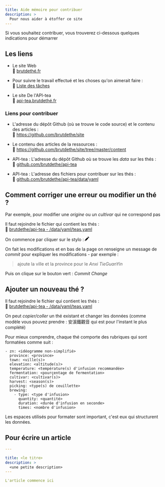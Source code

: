 ```yaml
---
title: Aide mémoire pour contribuer
description: >
  Pour nous aider à étoffer ce site
---
```


Si vous souhaitez contribuer, vous trouverez ci-dessous quelques indications pour démarrer

## Les liens

- Le site Web  
📎 [brutdethé.fr](https://www.gongfucha.fr)  

- Pour suivre le travail effectué et les choses qu'on aimerait faire :  
📎 [Liste des tâches](https://github.com/orgs/brutdethe/projects/1?fullscreen=true)

- Le site De l'API-tea  
📎 [api-tea.brutdethé.fr](https://api-tea.brutdethé.fr/)  
  
### Liens pour contribuer

- L'adresse du dépôt Github (où se trouve le code source) et le contenu des articles :  
📎 https://github.com/brutdethe/site

- Le contenu des articles de la ressources :  
📎 https://github.com/brutdethe/site/tree/master/content

- API-tea : L'adresse du dépôt Github où se trouve les _data_ sur les thés :  
📎 [github.com/brutdethe/api-tea](https://github.com/brutdethe/api-tea)  

- API-tea : L'adresse des fichiers pour contribuer sur les thés :  
📎 [github.com/brutdethe/api-tea/data/yaml](https://github.com/brutdethe/api-tea/tree/master/data/yaml)  

## Comment corriger une erreur ou modifier un thé ?

Par exemple, pour modifier une _origine_ ou un _cultivar_ qui ne correspond pas

Il faut rejoindre le fichier qui contient les thés :  
📎 [brutdethe/api-tea - /data/yaml/teas.yaml](https://github.com/brutdethe/api-tea/blob/master/data/yaml/teas.yaml)

On commence par cliquer sur  le stylo : <svg class="octicon octicon-pencil" viewBox="0 0 14 16" version="1.1" width="14" height="16" aria-hidden="true"><path fill-rule="evenodd" d="M0 12v3h3l8-8-3-3-8 8zm3 2H1v-2h1v1h1v1zm10.3-9.3L12 6 9 3l1.3-1.3a.996.996 0 011.41 0l1.59 1.59c.39.39.39 1.02 0 1.41z"></path></svg>

On fait les modifications et en bas de la page on renseigne un message de _commit_ pour expliquer les modifications - par exemple :

> ajoute la ville et la province pour le _Anxi TieGuanYin_

Puis on clique sur le bouton vert : _Commit Change_

## Ajouter un nouveau thé ?

Il faut rejoindre le fichier qui contient les thés :  
📎 [brutdethe/api-tea - /data/yaml/teas.yaml](https://github.com/brutdethe/api-tea/blob/master/data/yaml/teas.yaml)

On peut _copier/coller_ un thé existant et changer les données (comme modèle vous pouvez prendre : 安溪鐵觀音 qui est pour l'instant le plus complété)

Pour mieux comprendre, chaque thé comporte des rubriques qui sont formatées comme suit :

```
- zn: <idéogramme non-simplifié>
  province: <province>
  town: <ville(s)>
  elevation: <altitude(s)>
  temperature: <température(s) d'infusion recommandée>
  fermentation: <pourçentage de fermentation>
  cultivar: <cultivar(s)>
  harvest: <season(s)>
  picking: <type(s) de ceuillette>
  brewing:
    - type: <type d'infusion>
      quantity: <quantité>
      duration: <durée d'infusion en seconde>
      times: <nombre d'infusion>
```

Les espaces utilisés pour formater sont important, c'est eux qui structurent les données.

## Pour écrire un article

```yaml
---

title: <le titre>
description: >
  <une petite description>
---

L'article commence ici
```
